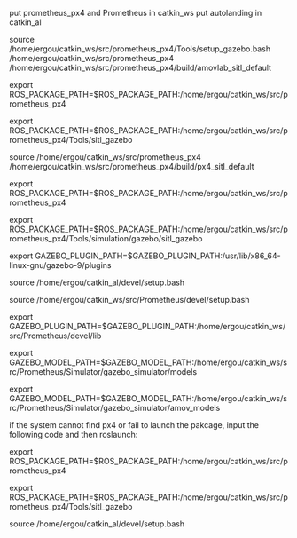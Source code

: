 put prometheus_px4 and Prometheus in catkin_ws
put autolanding in catkin_al


source /home/ergou/catkin_ws/src/prometheus_px4/Tools/setup_gazebo.bash /home/ergou/catkin_ws/src/prometheus_px4 /home/ergou/catkin_ws/src/prometheus_px4/build/amovlab_sitl_default

export ROS_PACKAGE_PATH=$ROS_PACKAGE_PATH:/home/ergou/catkin_ws/src/prometheus_px4

export ROS_PACKAGE_PATH=$ROS_PACKAGE_PATH:/home/ergou/catkin_ws/src/prometheus_px4/Tools/sitl_gazebo


source /home/ergou/catkin_ws/src/prometheus_px4 /home/ergou/catkin_ws/src/prometheus_px4/build/px4_sitl_default

export ROS_PACKAGE_PATH=$ROS_PACKAGE_PATH:/home/ergou/catkin_ws/src/prometheus_px4

export ROS_PACKAGE_PATH=$ROS_PACKAGE_PATH:/home/ergou/catkin_ws/src/prometheus_px4/Tools/simulation/gazebo/sitl_gazebo

export GAZEBO_PLUGIN_PATH=$GAZEBO_PLUGIN_PATH:/usr/lib/x86_64-linux-gnu/gazebo-9/plugins


source /home/ergou/catkin_al/devel/setup.bash   

source /home/ergou/catkin_ws/src/Prometheus/devel/setup.bash

export GAZEBO_PLUGIN_PATH=$GAZEBO_PLUGIN_PATH:/home/ergou/catkin_ws/src/Prometheus/devel/lib

export GAZEBO_MODEL_PATH=$GAZEBO_MODEL_PATH:/home/ergou/catkin_ws/src/Prometheus/Simulator/gazebo_simulator/models

export GAZEBO_MODEL_PATH=$GAZEBO_MODEL_PATH:/home/ergou/catkin_ws/src/Prometheus/Simulator/gazebo_simulator/amov_models


if the system cannot find px4 or fail to launch the pakcage, input the following code and then roslaunch:

export ROS_PACKAGE_PATH=$ROS_PACKAGE_PATH:/home/ergou/catkin_ws/src/prometheus_px4

export ROS_PACKAGE_PATH=$ROS_PACKAGE_PATH:/home/ergou/catkin_ws/src/prometheus_px4/Tools/sitl_gazebo

source /home/ergou/catkin_al/devel/setup.bash  
